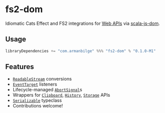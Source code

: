 # fs2-dom

Idiomatic Cats Effect and FS2 integrations for [Web APIs] via [scala-js-dom].

[Web APIs]: https://developer.mozilla.org/en-US/docs/Web/API
[scala-js-dom]: https://github.com/scala-js/scala-js-dom

## Usage

```scala
libraryDependencies += "com.armanbilge" %%% "fs2-dom" % "0.1.0-M1"
```

## Features

- [`ReadableStream`] conversions
- [`EventTarget`] listeners
- Lifecycle-managed [`AbortSignal`]s
- Wrappers for [`Clipboard`], [`History`], [`Storage`] APIs
- [`Serializable`] typeclass
- Contributions welcome!

[`ReadableStream`]: https://developer.mozilla.org/en-US/docs/Web/API/ReadableStream
[`EventTarget`]: https://developer.mozilla.org/en-US/docs/Web/API/EventTarget
[`AbortSignal`]: https://developer.mozilla.org/en-US/docs/Web/API/AbortSignal
[`Clipboard`]: https://developer.mozilla.org/en-US/docs/Web/API/Clipboard_API
[`History`]: https://developer.mozilla.org/en-US/docs/Web/API/History
[`Storage`]: https://developer.mozilla.org/en-US/docs/Web/API/Storage
[`Serializable`]: https://developer.mozilla.org/en-US/docs/Glossary/Serializable_object
